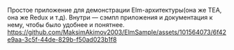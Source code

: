 Простое приложение для демонстрации Elm-архитектуры(она же TEA, она же Redux и т.д).
Внутри — сэмпл приложения и документация к нему, чтобы было удобнее и понятнее.
https://github.com/MaksimAkimov2003/ElmSample/assets/101564073/6f42e9aa-3c5f-44de-829b-f50ad023b1f8

